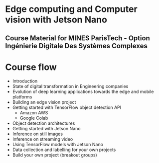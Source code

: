 # Edge computing and Computer vision with Jetson Nano
## Course Material for MINES ParisTech - Option Ingénierie Digitale Des Systèmes Complexes 

# Course flow

- Introduction
- State of digital transformation in Engineering companies
- Evolution of deep learning applications towards the edge and mobile platforms
- Building an edge vision project
- Getting started with TensorFlow object detection API
  - Amazon AWS 
  - Google Colab
- Object detection architectures
- Getting started with Jetson Nano
- Inference on still images 
- Inference on streaming video 
- Using TensorFlow models with Jetson Nano
- Data collection and labelling for your own projects
- Build your own project (breakout groups)


